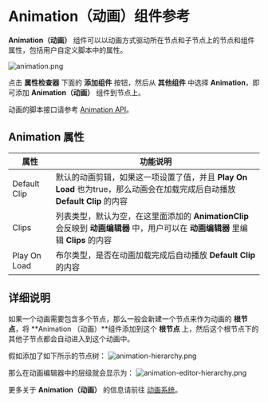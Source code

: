 # Animation（动画）组件参考

**Animation（动画）** 组件可以以动画方式驱动所在节点和子节点上的节点和组件属性，包括用户自定义脚本中的属性。

![animation.png](https://gitee.com/nlpleaf/PicGo/raw/master/41608859f705e81f6e6c016e936fc6c0)

点击 **属性检查器** 下面的 **添加组件** 按钮，然后从 **其他组件** 中选择 **Animation**，即可添加 **Animation（动画）** 组件到节点上。

动画的脚本接口请参考 [Animation API](https://docs.cocos.com/creator/api/zh/classes/Animation.html)。



## Animation 属性

| 属性         | 功能说明                                                     |
| ------------ | ------------------------------------------------------------ |
| Default Clip | 默认的动画剪辑，如果这一项设置了值，并且 **Play On Load** 也为true，那么动画会在加载完成后自动播放 **Default Clip** 的内容 |
| Clips        | 列表类型，默认为空，在这里面添加的 **AnimationClip** 会反映到 **动画编辑器** 中，用户可以在 **动画编辑器** 里编辑 **Clips** 的内容 |
| Play On Load | 布尔类型，是否在动画加载完成后自动播放 **Default Clip** 的内容 |



## 详细说明

如果一个动画需要包含多个节点，那么一般会新建一个节点来作为动画的 **根节点**，将 **Animation （动画）**组件添加到这个 **根节点** 上，然后这个根节点下的其他子节点都会自动进入到这个动画中。

假如添加了如下所示的节点树：
![animation-hierarchy.png](https://gitee.com/nlpleaf/PicGo/raw/master/8439ac505d4ec5e646224db0c7e672f0)

那么在动画编辑器中的层级就会显示为：
![animation-editor-hierarchy.png](https://gitee.com/nlpleaf/PicGo/raw/master/5772e8806fdaf66801a2134683409db1)

更多关于 **Animation（动画）** 的信息请前往 [动画系统](https://docs.cocos.com/creator/manual/zh/animation/)。